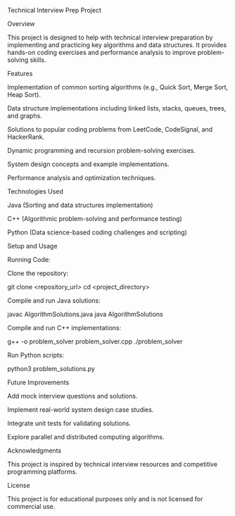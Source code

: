 Technical Interview Prep Project

Overview

This project is designed to help with technical interview preparation by implementing and practicing key algorithms and data structures. It provides hands-on coding exercises and performance analysis to improve problem-solving skills.

Features

Implementation of common sorting algorithms (e.g., Quick Sort, Merge Sort, Heap Sort).

Data structure implementations including linked lists, stacks, queues, trees, and graphs.

Solutions to popular coding problems from LeetCode, CodeSignal, and HackerRank.

Dynamic programming and recursion problem-solving exercises.

System design concepts and example implementations.

Performance analysis and optimization techniques.

Technologies Used

Java (Sorting and data structures implementation)

C++ (Algorithmic problem-solving and performance testing)

Python (Data science-based coding challenges and scripting)

Setup and Usage

Running Code:

Clone the repository:

git clone <repository_url>
cd <project_directory>

Compile and run Java solutions:

javac AlgorithmSolutions.java
java AlgorithmSolutions

Compile and run C++ implementations:

g++ -o problem_solver problem_solver.cpp
./problem_solver

Run Python scripts:

python3 problem_solutions.py

Future Improvements

Add mock interview questions and solutions.

Implement real-world system design case studies.

Integrate unit tests for validating solutions.

Explore parallel and distributed computing algorithms.

Acknowledgments

This project is inspired by technical interview resources and competitive programming platforms.

License

This project is for educational purposes only and is not licensed for commercial use.
